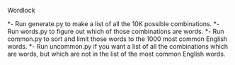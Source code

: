 Wordlock

*- Run generate.py to make a list of all the 10K possible combinations.
*- Run words.py to figure out which of those combinations are words.
*- Run common.py to sort and limit those words to the 1000 most common English words.
*- Run uncommon.py if you want a list of all the combinations which are words, but which are not in the list of the most common English words.
